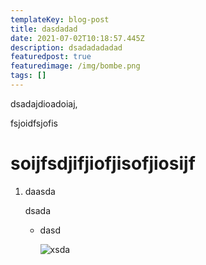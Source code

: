```yaml
---
templateKey: blog-post
title: dasdadad
date: 2021-07-02T10:18:57.445Z
description: dsadadadadad
featuredpost: true
featuredimage: /img/bombe.png
tags: []
---
```

dsadajdioadoiaj,

fsjoidfsjofis

# soijfsdjifjiofjisofjiosijf

1. daasda

   dsada

   * dasd

     ![xsda](/img/bombe.png)